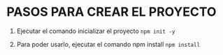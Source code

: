 # PASOS PARA CREAR EL PROYECTO

1. Ejecutar el comando inicializar el proyecto
`npm init -y`

2. Para poder usarlo, ejecutar el comando npm install
`npm install`
